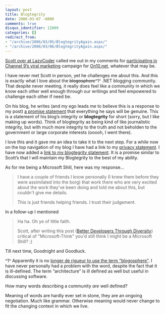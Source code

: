 ```yaml
---
layout: post
title: Blogtegrity
date: 2006-03-07 -0800
comments: true
disqus_identifier: 12009
categories: []
redirect_from:
- "/archive/2006/03/05/BlogtegrityAgain.aspx/"
- "/archive/2006/03/06/BlogtegrityAgain.aspx/"
---
```


[Scott over at LazyCoder](http://www.lazycoder.com/ "Lazy Coder Blog")
called me out in my comments for [participating in Channel 9’s viral
marketing](/archive/2006/03/06/BeyondChannel9.aspx "Am I Being Used?")
campaign for [On10.net](http://on10.net/ "On 10"), whatever that may be.

I have never met Scott in person, yet he challenges me about this. And
this is exactly what I love about the ~~blogosphere~~^1^ .NET blogging
community. That despite never meeting, it really does feel like a
community in which we know each other well enough through our writings
and feel empowered to challenge each other if need be.

On his blog, he writes (and my ego leads me to believe this is a
response to my post) [a promise
statement](http://www.lazycoder.com/weblog/index.php/archives/2006/03/07/a-promise/ "A Promise")
that everything he says will be genuine. This is a statement of his
blog’s integrity or **blogtegrity** for short (sorry, but I like making
up words). Think of blogtegrity as being kind of like journalistic
integrity, but with much more integrity to the truth and not beholden to
the government or large corporate interests (ooooh, I went there).

I love this and it gave me an idea to take it to the next step. For a
while now on the top navigation of my blog I have had a link to my
[privacy
statement](https://haacked.com/articles/PrivacyPolicy.aspx "Privacy Statement").
I have now added a [link to my blogtegrity
statement](/articles/blogtegrity "Blogtegrity"). It is a promise
similar to Scott’s that I will maintain my Blogtegrity to the best of my
ability.

As for me being a Microsoft Shill, here was my response...

> I have a couple of friends I know personally (I knew them before they
> were assimilated into the borg) that work there who are very excited
> about the work they've been doing and told me about this, but couldn't
> give me details.
>
> This is just friends helping friends. I trust their judgement.

In a follow-up I mentioned

> Ha ha. Oh ye of little faith.
>
> Scott, after writing this post ([Better Developers Through
> Diversity](https://haacked.com/archive/2006/02/16/BetterDevelopersThroughDiversity.aspx "Diversity Post"))
> critical of "Microsoft-Think" you'd still think I might be a Microsoft
> Shill? ;)

Till next time, Goodnight and Goodluck.

^1^ Apparently it is no [longer de rigueur to use the term
"blogosphere"](http://www.25hoursaday.com/weblog/PermaLink.aspx?guid=7da2851c-f9aa-448d-9d04-ba89583ac388 "Blogosphere is a stupid word").
I have never personally had a problem with the word, despite the fact
that it is ill-defined. The term “architecture” is ill defined as well
but useful in discussing software.

How many words describing a community *are* well defined?

Meaning of words are hardly ever set in stone, they are an ongoing
negotiation. Much like grammar. Otherwise meaning would never change to
fit the changing context in which we live.


